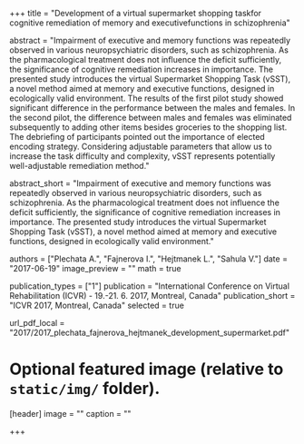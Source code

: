 +++
title = "Development of a virtual supermarket shopping taskfor cognitive remediation of memory and executivefunctions in schizophrenia"

abstract = "Impairment of executive and memory functions was repeatedly observed in various neuropsychiatric disorders, such as schizophrenia. As the pharmacological treatment does not influence the deficit sufficiently, the significance of cognitive remediation increases in importance. The presented study introduces the virtual Supermarket Shopping Task (vSST), a novel method aimed at memory and executive functions, designed in ecologically valid environment. The results of the first pilot study showed significant difference in the performance between the males and females. In the second pilot, the difference between males and females was eliminated subsequently to adding other items besides groceries to the shopping list. The debriefing of participants pointed out the importance of elected encoding strategy. Considering adjustable parameters that allow us to increase the task difficulty and complexity, vSST represents potentially well-adjustable remediation method."

abstract_short = "Impairment of executive and memory functions was repeatedly observed in various neuropsychiatric disorders, such as schizophrenia. As the pharmacological treatment does not influence the deficit sufficiently, the significance of cognitive remediation increases in importance. The presented study introduces the virtual Supermarket Shopping Task (vSST), a novel method aimed at memory and executive functions, designed in ecologically valid environment."

authors = ["Plechata A.", "Fajnerova I.", "Hejtmanek L.", "Sahula V."]
date = "2017-06-19"
image_preview = ""
math = true

publication_types = ["1"]
publication = "International Conference on Virtual Rehabilitation (ICVR) - 19.-21. 6. 2017, Montreal, Canada"
publication_short = "ICVR 2017, Montreal, Canada"
selected = true

url_pdf_local = "2017/2017_plechata_fajnerova_hejtmanek_development_supermarket.pdf"

# Optional featured image (relative to `static/img/` folder).
[header]
image = ""
caption = ""

+++